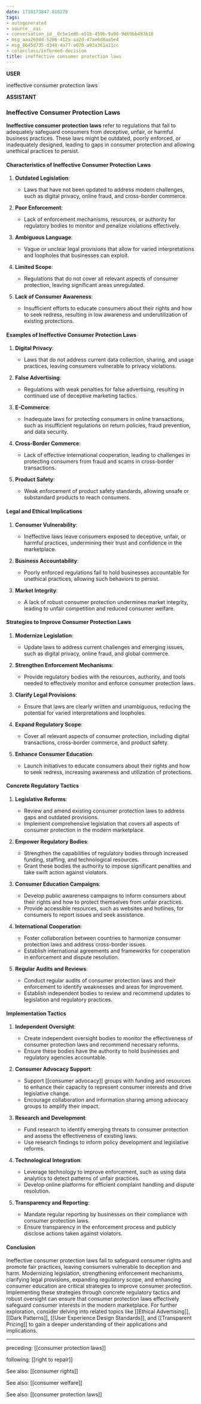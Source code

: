 ```yaml
---
date: 1718173847.810278
tags:
- autogenerated
- source__oai
- conversation_id__0c5e1ed6-e51b-459b-9a98-9d69bb493b18
- msg_aaa2604d-5206-412a-aa2d-47ae6d8aa5e4
- msg_8645d735-d348-4a77-a070-a93a361a11cc
- colorclass/informed-decision
title: ineffective consumer protection laws
---
```


**USER**

ineffective consumer protection laws


**ASSISTANT**

### Ineffective Consumer Protection Laws

**Ineffective consumer protection laws** refer to regulations that fail to adequately safeguard consumers from deceptive, unfair, or harmful business practices. These laws might be outdated, poorly enforced, or inadequately designed, leading to gaps in consumer protection and allowing unethical practices to persist.

#### Characteristics of Ineffective Consumer Protection Laws

1. **Outdated Legislation**:
   - Laws that have not been updated to address modern challenges, such as digital privacy, online fraud, and cross-border commerce.
   
2. **Poor Enforcement**:
   - Lack of enforcement mechanisms, resources, or authority for regulatory bodies to monitor and penalize violations effectively.
   
3. **Ambiguous Language**:
   - Vague or unclear legal provisions that allow for varied interpretations and loopholes that businesses can exploit.
   
4. **Limited Scope**:
   - Regulations that do not cover all relevant aspects of consumer protection, leaving significant areas unregulated.
   
5. **Lack of Consumer Awareness**:
   - Insufficient efforts to educate consumers about their rights and how to seek redress, resulting in low awareness and underutilization of existing protections.

#### Examples of Ineffective Consumer Protection Laws

1. **Digital Privacy**:
   - Laws that do not address current data collection, sharing, and usage practices, leaving consumers vulnerable to privacy violations.
   
2. **False Advertising**:
   - Regulations with weak penalties for false advertising, resulting in continued use of deceptive marketing tactics.
   
3. **E-Commerce**:
   - Inadequate laws for protecting consumers in online transactions, such as insufficient regulations on return policies, fraud prevention, and data security.
   
4. **Cross-Border Commerce**:
   - Lack of effective international cooperation, leading to challenges in protecting consumers from fraud and scams in cross-border transactions.
   
5. **Product Safety**:
   - Weak enforcement of product safety standards, allowing unsafe or substandard products to reach consumers.

#### Legal and Ethical Implications

1. **Consumer Vulnerability**:
   - Ineffective laws leave consumers exposed to deceptive, unfair, or harmful practices, undermining their trust and confidence in the marketplace.
   
2. **Business Accountability**:
   - Poorly enforced regulations fail to hold businesses accountable for unethical practices, allowing such behaviors to persist.
   
3. **Market Integrity**:
   - A lack of robust consumer protection undermines market integrity, leading to unfair competition and reduced consumer welfare.

#### Strategies to Improve Consumer Protection Laws

1. **Modernize Legislation**:
   - Update laws to address current challenges and emerging issues, such as digital privacy, online fraud, and global commerce.
   
2. **Strengthen Enforcement Mechanisms**:
   - Provide regulatory bodies with the resources, authority, and tools needed to effectively monitor and enforce consumer protection laws.
   
3. **Clarify Legal Provisions**:
   - Ensure that laws are clearly written and unambiguous, reducing the potential for varied interpretations and loopholes.
   
4. **Expand Regulatory Scope**:
   - Cover all relevant aspects of consumer protection, including digital transactions, cross-border commerce, and product safety.
   
5. **Enhance Consumer Education**:
   - Launch initiatives to educate consumers about their rights and how to seek redress, increasing awareness and utilization of protections.

#### Concrete Regulatory Tactics

1. **Legislative Reforms**:
   - Review and amend existing consumer protection laws to address gaps and outdated provisions.
   - Implement comprehensive legislation that covers all aspects of consumer protection in the modern marketplace.

2. **Empower Regulatory Bodies**:
   - Strengthen the capabilities of regulatory bodies through increased funding, staffing, and technological resources.
   - Grant these bodies the authority to impose significant penalties and take swift action against violators.

3. **Consumer Education Campaigns**:
   - Develop public awareness campaigns to inform consumers about their rights and how to protect themselves from unfair practices.
   - Provide accessible resources, such as websites and hotlines, for consumers to report issues and seek assistance.

4. **International Cooperation**:
   - Foster collaboration between countries to harmonize consumer protection laws and address cross-border issues.
   - Establish international agreements and frameworks for cooperation in enforcement and dispute resolution.

5. **Regular Audits and Reviews**:
   - Conduct regular audits of consumer protection laws and their enforcement to identify weaknesses and areas for improvement.
   - Establish independent bodies to review and recommend updates to legislation and regulatory practices.

#### Implementation Tactics

1. **Independent Oversight**:
   - Create independent oversight bodies to monitor the effectiveness of consumer protection laws and recommend necessary reforms.
   - Ensure these bodies have the authority to hold businesses and regulatory agencies accountable.

2. **Consumer Advocacy Support**:
   - Support [[consumer advocacy]] groups with funding and resources to enhance their capacity to represent consumer interests and drive legislative change.
   - Encourage collaboration and information sharing among advocacy groups to amplify their impact.

3. **Research and Development**:
   - Fund research to identify emerging threats to consumer protection and assess the effectiveness of existing laws.
   - Use research findings to inform policy development and legislative reforms.

4. **Technological Integration**:
   - Leverage technology to improve enforcement, such as using data analytics to detect patterns of unfair practices.
   - Develop online platforms for efficient complaint handling and dispute resolution.

5. **Transparency and Reporting**:
   - Mandate regular reporting by businesses on their compliance with consumer protection laws.
   - Ensure transparency in the enforcement process and publicly disclose actions taken against violators.

#### Conclusion

Ineffective consumer protection laws fail to safeguard consumer rights and promote fair practices, leaving consumers vulnerable to deception and harm. Modernizing legislation, strengthening enforcement mechanisms, clarifying legal provisions, expanding regulatory scope, and enhancing consumer education are critical strategies to improve consumer protection. Implementing these strategies through concrete regulatory tactics and robust oversight can ensure that consumer protection laws effectively safeguard consumer interests in the modern marketplace. For further exploration, consider delving into related topics like [[Ethical Advertising]], [[Dark Patterns]], [[User Experience Design Standards]], and [[Transparent Pricing]] to gain a deeper understanding of their applications and implications.


---

preceding: [[consumer protection laws]]  


following: [[right to repair]]

See also: [[consumer rights]]


See also: [[consumer welfare]]


See also: [[consumer protection laws]]